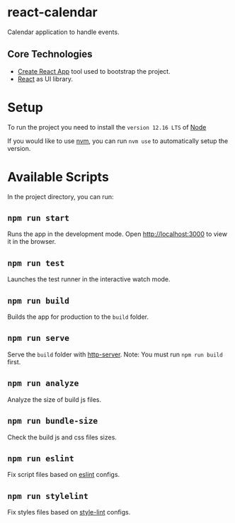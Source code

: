 
# react-calendar

Calendar application to handle events.

## Core Technologies

- [Create React App](https://github.com/facebook/create-react-app) tool used to bootstrap the project.
- [React](https://reactjs.org/) as UI library.

# Setup

To run the project you need to install the `version 12.16 LTS` of [Node](https://nodejs.org/en/)

If you would like to use [nvm](https://github.com/nvm-sh/nvm), you can run `nvm use` to automatically setup the version.

# Available Scripts

In the project directory, you can run:

## `npm run start`

Runs the app in the development mode.
Open [http://localhost:3000](http://localhost:3000) to view it in the browser.

## `npm run test`

Launches the test runner in the interactive watch mode.

## `npm run build`

Builds the app for production to the `build` folder.

## `npm run serve`

Serve the `build` folder with [http-server](https://www.npmjs.com/package/http-server).
Note: You must run `npm run build` first.

## `npm run analyze`

Analyze the size of build js files.

## `npm run bundle-size`

Check the build js and css files sizes.

## `npm run eslint`

Fix script files based on [eslint](https://eslint.org/) configs.

## `npm run stylelint`

Fix styles files based on [style-lint](https://stylelint.io/) configs.
